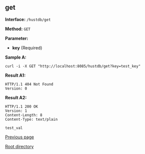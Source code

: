 ## get ##

**Interface:** `/hustdb/get`

**Method:** `GET`

**Parameter:** 

*  **key** (Required)

**Sample A:**

    curl -i -X GET "http://localhost:8085/hustdb/get?key=test_key"

**Result A1:**

	HTTP/1.1 404 Not Found
	Version: 0

**Result A2:**

	HTTP/1.1 200 OK
	Version: 1
	Content-Length: 8
	Content-Type: text/plain

	test_val

[Previous page](../hustdb.md)

[Root directory](../../../index.md)